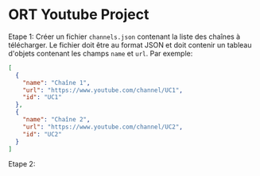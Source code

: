 # ORT Youtube Project

Etape 1: Créer un fichier `channels.json` contenant la liste des chaînes à télécharger. Le fichier doit être au format JSON et doit contenir un tableau d'objets contenant les champs `name` et `url`. Par exemple:

```json
[
  {
    "name": "Chaîne 1",
    "url": "https://www.youtube.com/channel/UC1",
    "id": "UC1"
  },
  {
    "name": "Chaîne 2",
    "url": "https://www.youtube.com/channel/UC2",
    "id": "UC2"
  }
]
```

Etape 2:
